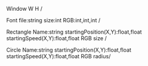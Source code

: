 Window W H /

Font file:string size:int RGB:int,int,int /

Rectangle Name:string startingPosition(X,Y):float,float startingSpeed(X,Y):float,float RGB size /

Circle Name:string startingPosition(X,Y):float,float startingSpeed(X,Y):float,float RGB radius/
